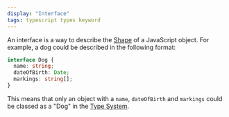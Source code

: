 ```yaml
---
display: "Interface"
tags: typescript types keyword
---
```


An interface is a way to describe the [Shape](#shape) of a JavaScript object. For example, a dog could be described in the following format:

```ts twoslash
interface Dog {
  name: string;
  dateOfBirth: Date;
  markings: string[];
}
```

This means that only an object with a `name`, `dateOfBirth` and `markings` could be classed as a "Dog" in the [Type System](#type-system).
